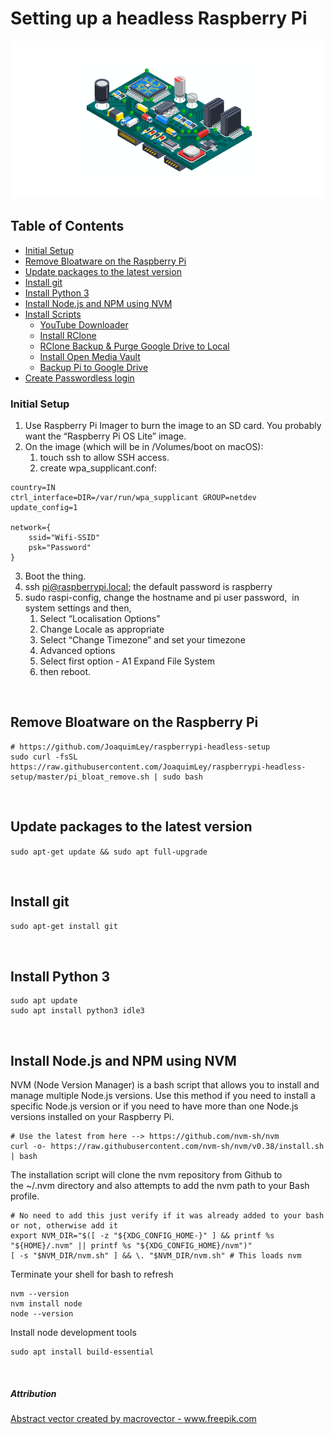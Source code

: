 # Setting up a headless Raspberry Pi

![headless Raspberry Pi](https://github.com/wadhwakamal/headless-raspberrypi/raw/main/assets/repo-img.png?raw=true)

## Table of Contents  
* [Initial Setup](#setting-up-a-headless-raspberry-pi)  
* [Remove Bloatware on the Raspberry Pi](#remove-bloatware-on-the-raspberry-pi)  
* [Update packages to the latest version](https://github.com/wadhwakamal/headless-raspberrypi#update-packages-to-the-latest-version)  
* [Install git](https://github.com/wadhwakamal/headless-raspberrypi#install-git)  
* [Install Python 3](https://github.com/wadhwakamal/headless-raspberrypi#install-python-3)  
* [Install Node.js and NPM using NVM](https://github.com/wadhwakamal/headless-raspberrypi#install-nodejs-and-npm-using-nvm)  
* [Install Scripts](https://github.com/wadhwakamal/headless-raspberrypi/tree/main/scripts#scripts)  
	* [YouTube Downloader](https://github.com/wadhwakamal/headless-raspberrypi/blob/main/scripts#install-youtube-downloader)
	* [Install RClone](https://github.com/wadhwakamal/headless-raspberrypi/blob/main/scripts#install-rclone)
	* [RClone Backup & Purge Google Drive to Local](https://github.com/wadhwakamal/headless-raspberrypi/blob/main/scripts#rclone-backup--purge-google-drive-to-local)
	* [Install Open Media Vault](https://github.com/wadhwakamal/headless-raspberrypi/blob/main/scripts#install-open-media-vault)
	* [Backup Pi to Google Drive](https://github.com/wadhwakamal/headless-raspberrypi/tree/main/scripts/backup#automatic-backup-of-raspberry-pi-to-any-cloud)
* [Create Passwordless login](https://github.com/wadhwakamal/headless-raspberrypi/blob/main/passwordless-login.md#passwordless-login-to-raspberry-pi-from-mac)


### Initial Setup

1. Use Raspberry Pi Imager to burn the image to an SD card. You probably want the “Raspberry Pi OS Lite” image.
2. On the image (which will be in /Volumes/boot on macOS):
	1. touch ssh to allow SSH access.
	2. create wpa_supplicant.conf:


```
country=IN
ctrl_interface=DIR=/var/run/wpa_supplicant GROUP=netdev
update_config=1

network={
    ssid="Wifi-SSID"
    psk="Password"
}
```

3. Boot the thing.
4. ssh pi@raspberrypi.local; the default password is raspberry
5. sudo raspi-config, change the hostname and pi user password,  in system settings and then,
	1. Select “Localisation Options”
	2. Change Locale as appropriate
	3. Select “Change Timezone” and set your timezone
	4. Advanced options
	5. Select first option - A1 Expand File System
	6. then reboot.

<br/>

## Remove Bloatware on the Raspberry Pi
```
# https://github.com/JoaquimLey/raspberrypi-headless-setup
sudo curl -fsSL https://raw.githubusercontent.com/JoaquimLey/raspberrypi-headless-setup/master/pi_bloat_remove.sh | sudo bash
```

<br/>

## Update packages to the latest version
`sudo apt-get update && sudo apt full-upgrade`

<br/>

## Install git
`sudo apt-get install git`

<br/>

## Install Python 3
```
sudo apt update
sudo apt install python3 idle3
```
<br/>

## Install Node.js and NPM using NVM

NVM (Node Version Manager) is a bash script that allows you to install and manage multiple Node.js versions. Use this method if you need to install a specific Node.js version or if you need to have more than one Node.js versions installed on your Raspberry Pi.

```
# Use the latest from here --> https://github.com/nvm-sh/nvm
curl -o- https://raw.githubusercontent.com/nvm-sh/nvm/v0.38/install.sh | bash
```

The installation script will clone the nvm repository from Github to the ~/.nvm directory and also attempts to add the nvm path to your Bash profile.

```
# No need to add this just verify if it was already added to your bash or not, otherwise add it
export NVM_DIR="$([ -z "${XDG_CONFIG_HOME-}" ] && printf %s "${HOME}/.nvm" || printf %s "${XDG_CONFIG_HOME}/nvm")"
[ -s "$NVM_DIR/nvm.sh" ] && \. "$NVM_DIR/nvm.sh" # This loads nvm
```

Terminate your shell for bash to refresh

```
nvm --version
nvm install node
node --version
```


Install node development tools 

```
sudo apt install build-essential
```

<br/>

##### Attribution
<a href='https://www.freepik.com/vectors/abstract'>Abstract vector created by macrovector - www.freepik.com</a>

